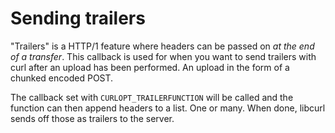 # Sending trailers

"Trailers" is a HTTP/1 feature where headers can be passed on *at the end of a
transfer*. This callback is used for when you want to send trailers with curl
after an upload has been performed. An upload in the form of a chunked encoded
POST.

The callback set with `CURLOPT_TRAILERFUNCTION` will be called and the
function can then append headers to a list. One or many. When done, libcurl
sends off those as trailers to the server.
